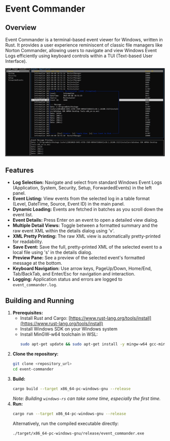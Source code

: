 # Event Commander

## Overview

Event Commander is a terminal-based event viewer for Windows, written in Rust. It provides a user experience reminiscent of classic file managers like Norton Commander, allowing users to navigate and view Windows Event Logs efficiently using keyboard controls within a TUI (Text-based User Interface).

![Event Commander Screenshot](screenshot.jpg)

## Features

- **Log Selection:** Navigate and select from standard Windows Event Logs (Application, System, Security, Setup, ForwardedEvents) in the left panel.
- **Event Listing:** View events from the selected log in a table format (Level, DateTime, Source, Event ID) in the main panel.
- **Dynamic Loading:** Events are fetched in batches as you scroll down the event list.
- **Event Details:** Press Enter on an event to open a detailed view dialog.
- **Multiple Detail Views:** Toggle between a formatted summary and the raw event XML within the details dialog using 'v'.
- **XML Pretty Printing:** The raw XML view is automatically pretty-printed for readability.
- **Save Event:** Save the full, pretty-printed XML of the selected event to a local file using 's' in the details dialog.
- **Preview Pane:** See a preview of the selected event's formatted message at the bottom.
- **Keyboard Navigation:** Use arrow keys, PageUp/Down, Home/End, Tab/BackTab, and Enter/Esc for navigation and interaction.
- **Logging:** Application status and errors are logged to `event_commander.log`.

## Building and Running

1.  **Prerequisites:**
    - Install Rust and Cargo: [https://www.rust-lang.org/tools/install](https://www.rust-lang.org/tools/install)
    - Install Windows SDK on your Windows system
    - Install MinGW-w64 toolchain in WSL:
      ```bash
      sudo apt-get update && sudo apt-get install -y mingw-w64 gcc-mingw-w64-x86-64 g++-mingw-w64-x86-64
      ```
2.  **Clone the repository:**
    ```bash
    git clone <repository_url>
    cd event-commander
    ```
3.  **Build:**
    ```bash
    cargo build --target x86_64-pc-windows-gnu --release
    ```
    _Note: Building `windows-rs` can take some time, especially the first time._
4.  **Run:**
    ```bash
    cargo run --target x86_64-pc-windows-gnu --release
    ```
    Alternatively, run the compiled executable directly:
    ```bash
    ./target/x86_64-pc-windows-gnu/release/event_commander.exe
    ```
